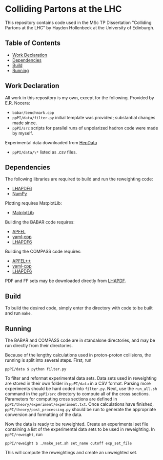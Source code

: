 # Colliding Partons at the LHC
This repository contains code used in the MSc TP Dissertation "Colliding Partons at the LHC" by Hayden
Hollenbeck at the University of Edinburgh.

## Table of Contents
* [Work Declaration](#work-declaration)
* [Dependencies](#dependencies)
* [Build](#build)
* [Running](#running)

## Work Declaration
All work in this repository is my own, except for the following.
Provided by E.R. Nocera:
* `babar/benchmark.cpp`
* `ppPI/data/filter.py` initial template was provided; substantial changes made since.
* `ppPI/src` scripts for parallel runs of unpolarized hadron code were made by myself.

Experimental data downloaded from [HepData](https://www.hepdata.net)
* `ppPI/data/\*` listed as .csv files.

## Dependencies
The following libraries are required to build and run the reweighting code:
* [LHAPDF6](https://lhapdf.hepforge.org)
* [NumPy](https://numpy.org)

Plotting requires MatplotLib:
* [MatplotLib](https://matplotlib.org)

Building the BABAR code requires:
* [APFEL](https://apfel.mi.infn.it)
* [yaml-cpp](https://github.com/jbeder/yaml-cpp)
* [LHAPDF6](https://lhapdf.hepforge.org)

Building the COMPASS code requires:
* [APFEL++](https://github.com/vbertone/apfelxx)
* [yaml-cpp](https://github.com/jbeder/yaml-cpp)
* [LHAPDF6](https://lhapdf.hepforge.org)

PDF and FF sets may be downloaded directly from [LHAPDF](https://lhapdf.hepforge.org/pdfsets.html).

## Build

To build the desired code, simply enter the directory with code to be built and run `make`.

## Running

The BABAR and COMPASS code are in standalone directories, and may be run directly from their directories.

Because of the lengthy calculations used in proton-proton collisions, the running is split into several steps.
First, run

```[bash]
ppPI/data $ python filter.py
```

To filter and reformat experimental data sets. Data sets used in reweighting are stored in their own folder
in `ppPI/data` in a CSV format. Parsing more experiments should be hard coded into `filter.py`.
Next, use the `run_all.sh` command in the `ppPI/src` directory to compute all of the cross sections.
Parameters for computing cross sections are defined in `ppPI/theory/experiment/experiment.txt`. Once
calculations have finished, `ppPI/theory/post_processing.py` should be run to generate the appropriate
conversion and formatting of the data.

Now the data is ready to be reweighted. Create an experimental set file containing a list of the experimental
data sets to be used in reweighting. In `ppPI/reweight`, run

```[bash]
ppPI/reweight $ ./make_set.sh set_name cutoff exp_set_file
```

This will compute the reweightings and create an unweighted set.
